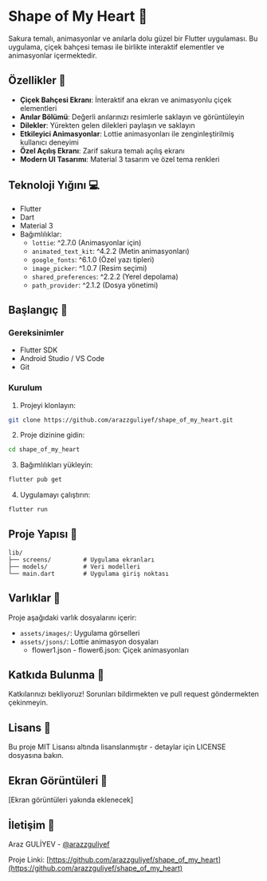 # Shape of My Heart 🌸

Sakura temalı, animasyonlar ve anılarla dolu güzel bir Flutter uygulaması. Bu uygulama, çiçek bahçesi teması ile birlikte interaktif elementler ve animasyonlar içermektedir.

## Özellikler 🌟

- **Çiçek Bahçesi Ekranı**: İnteraktif ana ekran ve animasyonlu çiçek elementleri
- **Anılar Bölümü**: Değerli anılarınızı resimlerle saklayın ve görüntüleyin
- **Dilekler**: Yürekten gelen dilekleri paylaşın ve saklayın
- **Etkileyici Animasyonlar**: Lottie animasyonları ile zenginleştirilmiş kullanıcı deneyimi
- **Özel Açılış Ekranı**: Zarif sakura temalı açılış ekranı
- **Modern UI Tasarımı**: Material 3 tasarım ve özel tema renkleri

## Teknoloji Yığını 💻

- Flutter
- Dart
- Material 3
- Bağımlılıklar:
  - `lottie`: ^2.7.0 (Animasyonlar için)
  - `animated_text_kit`: ^4.2.2 (Metin animasyonları)
  - `google_fonts`: ^6.1.0 (Özel yazı tipleri)
  - `image_picker`: ^1.0.7 (Resim seçimi)
  - `shared_preferences`: ^2.2.2 (Yerel depolama)
  - `path_provider`: ^2.1.2 (Dosya yönetimi)

## Başlangıç 🚀

### Gereksinimler

- Flutter SDK
- Android Studio / VS Code
- Git

### Kurulum

1. Projeyi klonlayın:
```bash
git clone https://github.com/arazzguliyef/shape_of_my_heart.git
```

2. Proje dizinine gidin:
```bash
cd shape_of_my_heart
```

3. Bağımlılıkları yükleyin:
```bash
flutter pub get
```

4. Uygulamayı çalıştırın:
```bash
flutter run
```

## Proje Yapısı 📁

```
lib/
├── screens/         # Uygulama ekranları
├── models/          # Veri modelleri
└── main.dart        # Uygulama giriş noktası
```

## Varlıklar 🎨

Proje aşağıdaki varlık dosyalarını içerir:
- `assets/images/`: Uygulama görselleri
- `assets/jsons/`: Lottie animasyon dosyaları
  - flower1.json - flower6.json: Çiçek animasyonları

## Katkıda Bulunma 🤝

Katkılarınızı bekliyoruz! Sorunları bildirmekten ve pull request göndermekten çekinmeyin.

## Lisans 📝

Bu proje MIT Lisansı altında lisanslanmıştır - detaylar için LICENSE dosyasına bakın.

## Ekran Görüntüleri 📱

[Ekran görüntüleri yakında eklenecek]

## İletişim 📧

Araz GULİYEV - [@arazzguliyef](https://github.com/arazzguliyef)

Proje Linki: [https://github.com/arazzguliyef/shape_of_my_heart](https://github.com/arazzguliyef/shape_of_my_heart)
